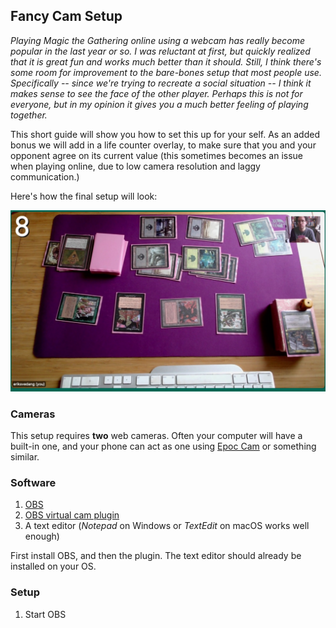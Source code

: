 ## Fancy Cam Setup

*Playing Magic the Gathering online using a webcam has really become popular in the last year or so. I was reluctant at first, but quickly realized that it is great fun and works much better than it should. Still, I think there's some room for improvement to the bare-bones setup that most people use. Specifically -- since we're trying to recreate a social situation -- I think it makes sense to see the face of the other player. Perhaps this is not for everyone, but in my opinion it gives you a much better feeling of playing together.*

This short guide will show you how to set this up for your self. As an added bonus we will add in a life counter overlay, to make sure that you and your opponent agree on its current value (this sometimes becomes an issue when playing online, due to low camera resolution and laggy communication.)

Here's how the final setup will look:

<img src="img/final_result.jpg">

### Cameras

This setup requires **two** web cameras. Often your computer will have a built-in one, and your phone can act as one using [Epoc Cam]() or something similar.

### Software

1. [OBS]()
2. [OBS virtual cam plugin]()
3. A text editor (*Notepad* on Windows or *TextEdit* on macOS works well enough)

First install OBS, and then the plugin. The text editor should already be installed on your OS.

### Setup

1. Start OBS
